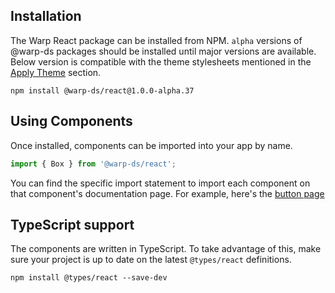## Installation

The Warp React package can be installed from NPM.
`alpha` versions of @warp-ds packages should be installed until major versions are available.
Below version is compatible with the theme stylesheets mentioned in the [Apply Theme](#_2-apply-theme) section.

```shell
npm install @warp-ds/react@1.0.0-alpha.37
```

## Using Components

Once installed, components can be imported into your app by name.

```js
import { Box } from '@warp-ds/react';
```

You can find the specific import statement to import each component on that
component's documentation page. For example, here's the [button page](/components/buttons/)


## TypeScript support

The components are written in TypeScript. To take advantage of this, make sure
your project is up to date on the latest `@types/react` definitions.

```shell
npm install @types/react --save-dev
```
